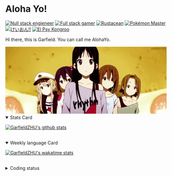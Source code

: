 # Aloha Yo!

[![Null stack engieneer](https://img.shields.io/badge/-Null_stack_engineer-a890f0)](https://github.com/GarfieldZHU)
[![Full stack gamer](https://img.shields.io/badge/-Full_stack_gamer-78c850)](https://steamcommunity.com/profiles/76561198092274492/)
[![Rustacean](https://img.shields.io/badge/-Rustacean-f74c00)](https://www.rust-lang.org/)
[![Pokémon Master](https://img.shields.io/badge/-Pokémon_Master-f8d030)](https://www.pokemon.com/us/pokedex/)
[![けいおん!!](https://img.shields.io/badge/-けいおん!!-f85888)](https://ja.wikipedia.org/wiki/%E6%94%BE%E8%AA%B2%E5%BE%8C%E3%83%86%E3%82%A3%E3%83%BC%E3%82%BF%E3%82%A4%E3%83%A0_(%E3%82%A2%E3%83%AB%E3%83%90%E3%83%A0))
[![El Psy Kongroo](https://img.shields.io/badge/-El_Psy_Kongroo-6890f0)](https://mzh.moegirl.org.cn/zh-hans/El_psy_congroo)


Hi there, this is Garfield. You can call me AlohaYo. 

<img width="640" src="https://raw.githubusercontent.com/GarfieldZHU/GarfieldZHU/master/assets/k-on-5.webp" />


<details open>
<summary>Stats Card</summary>
 
[![GarfieldZHU's github stats](https://github-readme-stats.vercel.app/api?username=GarfieldZHU&show_icons=true&theme=tokyonight)](https://github.com/anuraghazra/github-readme-stats)
 
</details>

<br/>

<details open>
<summary>Weekly language Card</summary>
 
[![GarfieldZHU's wakatime stats](https://github-readme-stats.vercel.app/api/wakatime?username=AlohaYo&theme=nightowl&layout=compact)](https://github.com/GarfieldZHU/GarfieldZHU)


<br/>

</details>

<details>

<summary>Coding status</summary>

<br/>

<!--START_SECTION:waka-->
**🐱 My GitHub Data** 

> 🏆 195 Contributions in the Year 2022
 > 
> 📦 499.7 kB Used in GitHub's Storage 
 > 
> 🚫 Not Opted to Hire
 > 
> 📜 65 Public Repositories 
 > 
> 🔑 36 Private Repositories  
 > 
**I'm an Early 🐤** 

```text
🌞 Morning    146 commits    ██████░░░░░░░░░░░░░░░░░░░   27.14% 
🌆 Daytime    183 commits    ████████░░░░░░░░░░░░░░░░░   34.01% 
🌃 Evening    142 commits    ██████░░░░░░░░░░░░░░░░░░░   26.39% 
🌙 Night      67 commits     ███░░░░░░░░░░░░░░░░░░░░░░   12.45%

```


📊 **This Week I Spent My Time On** 

```text
💬 Programming Languages: 
TypeScript               6 hrs 5 mins        ████████████████████░░░░░   83.13% 
JSON                     39 mins             ██░░░░░░░░░░░░░░░░░░░░░░░   8.96% 
JavaScript               11 mins             ░░░░░░░░░░░░░░░░░░░░░░░░░   2.72% 
C++                      10 mins             ░░░░░░░░░░░░░░░░░░░░░░░░░   2.34% 
Groovy                   8 mins              ░░░░░░░░░░░░░░░░░░░░░░░░░   1.92%

🔥 Editors: 
VS Code                  7 hrs 1 min         ████████████████████████░   95.73% 
IntelliJ                 18 mins             █░░░░░░░░░░░░░░░░░░░░░░░░   4.27%

💻 Operating System: 
Mac                      7 hrs 1 min         ████████████████████████░   95.73% 
Windows                  18 mins             █░░░░░░░░░░░░░░░░░░░░░░░░   4.27%

```


 Last Updated on 08/04/2022 18:49:21 UTC
<!--END_SECTION:waka-->

</details>
